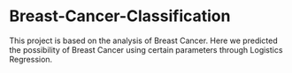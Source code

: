 # Breast-Cancer-Classification
This project is based on the analysis of Breast Cancer. Here we predicted the possibility of Breast Cancer using certain parameters through Logistics Regression.  
